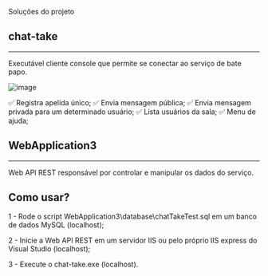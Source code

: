 Soluções do projeto


## chat-take

---

Executável cliente console que permite se conectar ao serviço de bate papo.

![image](https://user-images.githubusercontent.com/16851619/119344431-09b1be00-bc6e-11eb-9aea-84db29c122ea.png)

✅ Registra apelida único;
✅ Envia mensagem pública;
✅ Envia mensagem privada para um determinado usuário;
✅ Lista usuários da sala;
✅ Menu de ajuda;


## WebApplication3

---

Web API REST responsável por controlar e manipular os dados do serviço.


## Como usar?

1 - Rode o script WebApplication3\database\chatTakeTest.sql em um banco de dados MySQL (localhost);

2 - Inicie a Web API REST em um servidor IIS ou pelo próprio IIS express do Visual Studio (localhost);

3 - Execute o chat-take.exe (localhost).
